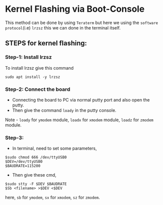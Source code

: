 # Kernel Flashing via Boot-Console
This method can be done by using `Teraterm` but here we using the `software protocol`(i.e) `lrzsz` this we can done in the terminal itself.
## STEPS for kernel flashing:
### Step-1: Install lrzsz
To install lrzsz give this command
```
sudo apt install -y lrzsz
```
### Step-2: Connect the board 
 * Connecting the board to PC via normal putty port and also open the putty.
 * Then give the command `loady` in the putty console.
 
 Note - `loady` for `ymodem` module, `loadx` for `xmodem` module, `loadz` for `zmodem` module.
### Step-3: 
 * In terminal, need to set some parameters,
 ```
 $sudo chmod 666 /dev/ttyUSB0
 $DEV=/dev/ttyUSB0
 $BAUDRATE=115200
 ```
 * Then give these cmd,
 ```
 $sudo stty -F $DEV $BAUDRATE
 $Sb <filename> >$DEV <$DEV
 ```
 here, `sb` for `ymodem`, `sx` for `xmodem`, `sz` for `zmodem`.

 


